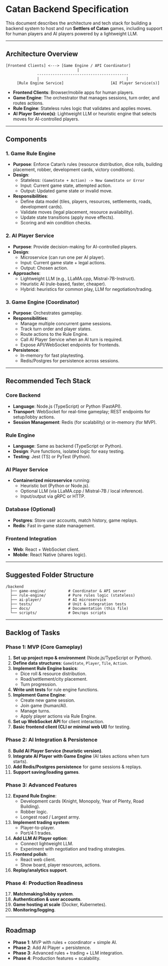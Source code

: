 # Catan Backend Specification

This document describes the architecture and tech stack for building a backend system to host and run **Settlers of Catan** games, including support for human players and AI players powered by a lightweight LLM.

---

## Architecture Overview

```
[Frontend Clients] <---> [Game Engine / API Coordinator]
                                |
              -----------------------------------------
              |                                       |
     [Rule Engine Service]                     [AI Player Service(s)]
```

- **Frontend Clients**: Browser/mobile apps for human players.
- **Game Engine**: The orchestrator that manages sessions, turn order, and routes actions.
- **Rule Engine**: Stateless rules logic that validates and applies moves.
- **AI Player Service(s)**: Lightweight LLM or heuristic engine that selects moves for AI-controlled players.

---

## Components

### 1. Game Rule Engine
- **Purpose**: Enforce Catan’s rules (resource distribution, dice rolls, building placement, robber, development cards, victory conditions).
- **Design**:
  - Stateless: `(GameState + Action) -> New GameState or Error`
  - Input: Current game state, attempted action.
  - Output: Updated game state or invalid move.
- **Responsibilities**:
  - Define data model (tiles, players, resources, settlements, roads, development cards).
  - Validate moves (legal placement, resource availability).
  - Update state transitions (apply move effects).
  - Scoring and win condition checks.

### 2. AI Player Service
- **Purpose**: Provide decision-making for AI-controlled players.
- **Design**:
  - Microservice (can run one per AI player).
  - Input: Current game state + legal actions.
  - Output: Chosen action.
- **Approaches**:
  - Lightweight LLM (e.g., LLaMA.cpp, Mistral-7B-Instruct).
  - Heuristic AI (rule-based, faster, cheaper).
  - Hybrid: heuristics for common play, LLM for negotiation/trading.

### 3. Game Engine (Coordinator)
- **Purpose**: Orchestrates gameplay.
- **Responsibilities**:
  - Manage multiple concurrent game sessions.
  - Track turn order and player states.
  - Route actions to the Rule Engine.
  - Call AI Player Service when an AI turn is required.
  - Expose API/WebSocket endpoints for frontends.
- **Persistence**:
  - In-memory for fast playtesting.
  - Redis/Postgres for persistence across sessions.

---

## Recommended Tech Stack

### Core Backend
- **Language**: Node.js (TypeScript) or Python (FastAPI).
- **Transport**: WebSocket for real-time gameplay; REST endpoints for setup/lobby actions.
- **Session Management**: Redis (for scalability) or in-memory (for MVP).

### Rule Engine
- **Language**: Same as backend (TypeScript or Python).
- **Design**: Pure functions, isolated logic for easy testing.
- **Testing**: Jest (TS) or PyTest (Python).

### AI Player Service
- **Containerized microservice** running:
  - Heuristic bot (Python or Node.js).
  - Optional LLM (via LLaMA.cpp / Mistral-7B / local inference).
  - Input/output via gRPC or HTTP.

### Database (Optional)
- **Postgres**: Store user accounts, match history, game replays.
- **Redis**: Fast in-game state management.

### Frontend Integration
- **Web**: React + WebSocket client.
- **Mobile**: React Native (shares logic).

---

## Suggested Folder Structure
```
/backend
  ├── game-engine/          # Coordinator & API server
  ├── rule-engine/          # Pure rules logic (stateless)
  ├── ai-player/            # AI microservice
  ├── tests/                # Unit & integration tests
  ├── docs/                 # Documentation (this file)
  └── scripts/              # Dev/ops scripts
```

---

## Backlog of Tasks

### Phase 1: MVP (Core Gameplay)
1. **Set up project repo & environment** (Node.js/TypeScript or Python).
2. **Define data structures**: `GameState`, `Player`, `Tile`, `Action`.
3. **Implement Rule Engine basics**:
   - Dice roll & resource distribution.
   - Road/settlement/city placement.
   - Turn progression.
4. **Write unit tests** for rule engine functions.
5. **Implement Game Engine**:
   - Create new game session.
   - Join game (human/AI).
   - Manage turns.
   - Apply player actions via Rule Engine.
6. **Set up WebSocket API** for client interaction.
7. **Basic frontend client (CLI or minimal web UI)** for testing.

### Phase 2: AI Integration & Persistence
8. **Build AI Player Service (heuristic version)**.
9. **Integrate AI Player with Game Engine** (AI takes actions when turn starts).
10. **Add Redis/Postgres persistence** for game sessions & replays.
11. **Support saving/loading games**.

### Phase 3: Advanced Features
12. **Expand Rule Engine**:
    - Development cards (Knight, Monopoly, Year of Plenty, Road Building).
    - Robber logic.
    - Longest road / Largest army.
13. **Implement trading system**:
    - Player-to-player.
    - Port/4:1 trades.
14. **Add LLM AI Player option**:
    - Connect lightweight LLM.
    - Experiment with negotiation and trading strategies.
15. **Frontend polish**:
    - React web client.
    - Show board, player resources, actions.
16. **Replay/analytics support**.

### Phase 4: Production Readiness
17. **Matchmaking/lobby system**.
18. **Authentication & user accounts**.
19. **Game hosting at scale** (Docker, Kubernetes).
20. **Monitoring/logging**.

---

## Roadmap
- **Phase 1**: MVP with rules + coordinator + simple AI.
- **Phase 2**: Add AI Player + persistence.
- **Phase 3**: Advanced rules + trading + LLM integration.
- **Phase 4**: Production features + scalability.

